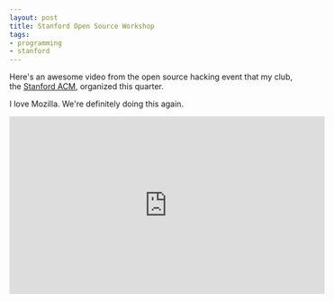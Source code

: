 ```yaml
---
layout: post
title: Stanford Open Source Workshop
tags:
- programming
- stanford
---
```


Here's an awesome video from the open source hacking event that my club, the [Stanford ACM](http://www.stanfordacm.com), organized this quarter.

I love Mozilla. We're definitely doing this again.

<iframe width="560" height="315" src="http://www.youtube.com/embed/Ed3S2tK9HPE" frameborder="0" allowfullscreen></iframe>
